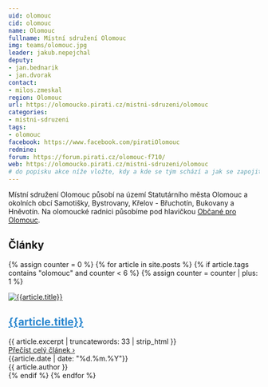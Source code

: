 ```yaml
---
uid: olomouc
cid: olomouc
name: Olomouc
fullname: Místní sdružení Olomouc
img: teams/olomouc.jpg
leader: jakub.nepejchal
deputy:
- jan.bednarik
- jan.dvorak
contact:
- milos.zmeskal
region: Olomouc
url: https://olomoucko.pirati.cz/mistni-sdruzeni/olomouc
categories:
- mistni-sdruzeni
tags:
- olomouc
facebook: https://www.facebook.com/piratiOlomouc
redmine:
forum: https://forum.pirati.cz/olomouc-f710/
web: https://olomoucko.pirati.cz/mistni-sdruzeni/olomouc
# do popisku akce níže vložte, kdy a kde se tým schází a jak se zapojit
---
```

Místní sdružení Olomouc působí na území Statutárního města Olomouc a okolních obcí Samotišky, Bystrovany, Křelov - Břuchotín, Bukovany a Hněvotín. Na olomoucké radnici působíme pod hlavičkou [Občané pro Olomouc](http://obcaneproolomouc.cz/). 

<div class="o-section-header">
  <h2 class="o-section__heading o-section__heading--small">Články</h2>
</div>

{% assign counter = 0 %}
{% for article in site.posts %}
{% if article.tags contains "olomouc" and counter < 6 %}
{% assign counter = counter | plus: 1 %}
<article itemtype="http://schema.org/BlogPosting" class="c-BlogPosting-excerpt" itemscope="">
  <link itemprop="mainEntityOfPage" href="http://insertshownpagelinkhere.com">
  <div class="c-BlogPosting-excerpt-contentWrapper u-cf">
    <div class="c-BlogPosting-excerpt-photoBox">
      <!-- BlogPosting image -->
      <div itemprop="image" itemtype="http://schema.org/ImageObject" class="c-BlogPosting-excerpt__image" itemscope="">
        <a href="{{article.url | relative_url}}">
          <img src="{{ article.image | relative_url}}" alt="{{article.title}}">
        </a>
        <meta itemprop="url" content="{{ article.image | relative_url }}">
        <meta itemprop="width" content="">
        <meta itemprop="height" content="">
      </div>
    </div>
    <div class="c-BlogPosting-excerpt-contentBox">
      <!-- Headline -->
      <h2 itemprop="headline" class="c-BlogPosting-excerpt__title">
        <a style="color:#2785ce;" href="{{article.url | relative_url }}" itemprop="url">{{article.title}}</a>
      </h2>
      <!-- BlogPosting description-->
      <div itemprop="description" class="c-BlogPosting-excerpt-content">{{ article.excerpt | truncatewords: 33 | strip_html }}</div>
      <a href="{{article.url | relative_url }}" class="c-BlogPosting-excerpt-readMore">Přečíst celý článek &rsaquo;</a>      
    </div>
    <!-- Publisher -->
    <div itemprop="publisher" itemtype="http://schema.org/Organization" class="u-hidden" itemscope="">
      <div itemprop="logo" itemtype="http://schema.org/ImageObject" itemscope="">
        <meta itemprop="url" content="{{ 'assets/img/brand/logo.svg' | relative_url }}"> 
      </div>
      <meta itemprop="name" content="Česká pirátská strana">
    </div>
  </div>
  <div class="c-BlogPosting-excerpt-infoBox">
    <!-- Date published -->
    <span itemprop="description" class="c-BlogPosting-excerpt__datePublished">
      <i class="fa fa-calendar-o" aria-hidden="true"></i> {{article.date | date: "%d.%m.%Y"}}
      <meta itemprop="datePublished" content="{{article.date | date_to_xmlschema }}">
      <meta itemprop="dateModified" content="">
    </span>
    <br class="hide-for-medium">
    <!-- Authors -->
    <span itemprop="author" itemtype="http://schema.org/Person" class="c-BlogPosting-excerpt__authors" itemscope="">
      <i class="fa fa-user" aria-hidden="true"></i>
      <span itemprop="name" class="c-BlogPosting-excerpt__author">{{ article.author }}</span>
      <br class="hide-for-medium">
    </span>     
  </div>
</article>
{% endif %}
{% endfor %}